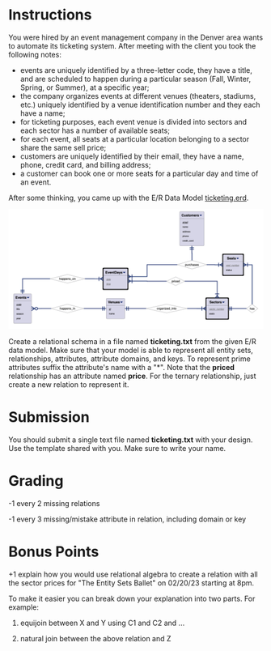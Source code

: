 # Instructions

You were hired by an event management company in the Denver area wants to automate its ticketing system. After meeting with the client you took the following notes: 

* events are uniquely identified by a three-letter code, they have a title, and are scheduled to happen during a particular season (Fall, Winter, Spring, or Summer), at a specific year; 
* the company organizes events at different venues (theaters, stadiums, etc.) uniquely identified by a venue identification number and they each have a name; 
* for ticketing purposes, each event venue is divided into sectors and each sector has a number of available seats; 
* for each event, all seats at a particular location belonging to a sector share the same sell price; 
* customers are uniquely identified by their email, they have a name, phone, credit card, and billing address; 
* a customer can book one or more seats for a particular day and time of an event. 

After some thinking, you came up with the E/R Data Model [ticketing.erd](src/ticketing.erd). 

![pic1.png](pics/pic1.png)

Create a relational schema in a file named **ticketing.txt** from the given E/R data model. Make sure that your model is able to represent all entity sets, relationships, attributes, attribute domains, and keys. To represent prime attributes suffix the attribute's name with a "*". Note that the **priced** relationship has an attribute named **price**.  For the ternary relationship, just create a new relation to represent it.   

# Submission

You should submit a single text file named **ticketing.txt** with your design. Use the template shared with you. Make sure to write your name. 

# Grading

-1 every 2 missing relations

-1 every 3 missing/mistake attribute in relation, including domain or key

# Bonus Points

+1 explain how you would use relational algebra to create a relation with all the sector prices for "The Entity Sets Ballet" on 02/20/23 starting at 8pm.

To make it easier you can break down your explanation into two parts. For example: 

1) equijoin between X and Y using C1 and C2 and ...

2) natural join between the above relation and Z 

